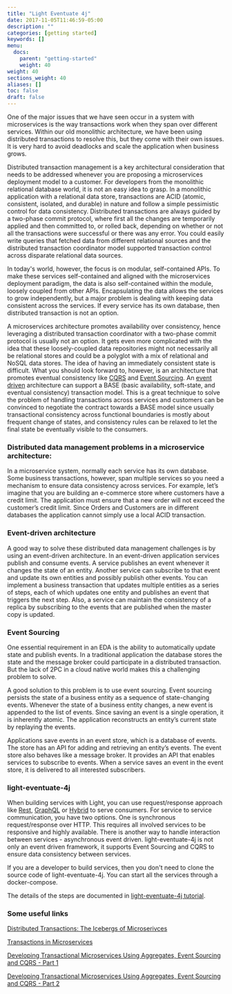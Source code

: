 ```yaml
---
title: "Light Eventuate 4j"
date: 2017-11-05T11:46:59-05:00
description: ""
categories: [getting started]
keywords: []
menu:
  docs:
    parent: "getting-started"
    weight: 40
weight: 40
sections_weight: 40
aliases: []
toc: false
draft: false
---
```


One of the major issues that we have seen occur in a system with microservices is the way transactions 
work when they span over different services. Within our old monolithic architecture, we have been using 
distributed transactions to resolve this, but they come with their own issues. It is very hard to avoid
deadlocks and scale the application when business grows. 

Distributed transaction management is a key architectural consideration that needs to be addressed whenever 
you are proposing a microservices deployment model to a customer. For developers from the monolithic 
relational database world, it is not an easy idea to grasp. In a monolithic application with a relational 
data store, transactions are ACID (atomic, consistent, isolated, and durable) in nature and follow a simple 
pessimistic control for data consistency. Distributed transactions are always guided by a two-phase commit 
protocol, where first all the changes are temporarily applied and then committed to, or rolled back, 
depending on whether or not all the transactions were successful or there was any error. You could easily 
write queries that fetched data from different relational sources and the distributed transaction coordinator 
model supported transaction control across disparate relational data sources.

In today's world, however, the focus is on modular, self-contained APIs. To make these services self-contained 
and aligned with the microservices deployment paradigm, the data is also self-contained within the module, 
loosely coupled from other APIs. Encapsulating the data allows the services to grow independently, but a major 
problem is dealing with keeping data consistent across the services. If every service has its own database,
then distributed transaction is not an option. 

A microservices architecture promotes availability over consistency, hence leveraging a distributed transaction
coordinator with a two-phase commit protocol is usually not an option. It gets even more complicated with the 
idea that these loosely-coupled data repositories might not necessarily all be relational stores and could be a 
polyglot with a mix of relational and NoSQL data stores. The idea of having an immediately consistent state 
is difficult. What you should look forward to, however, is an architecture that promotes eventual consistency 
like [CQRS][] and [Event Sourcing][]. An [event driven][] architecture can support a BASE (basic availability, 
soft-state, and eventual consistency) transaction model. This is a great technique to solve the problem of 
handling transactions across services and customers can be convinced to negotiate the contract towards a BASE 
model since usually transactional consistency across functional boundaries is mostly about frequent change of 
states, and consistency rules can be relaxed to let the final state be eventually visible to the consumers.


### Distributed data management problems in a microservice architecture:

In a microservice system, normally each service has its own database. Some business transactions, however, span multiple services so you need a mechanism to ensure data consistency across services. For example, let’s imagine that you are building an e-commerce store where customers have a credit limit. The application must ensure that a new order will not exceed the customer’s credit limit. Since Orders and Customers are in different databases the application cannot simply use a local ACID transaction.

### Event-driven architecture

A good way to solve these distributed data management challenges is by using an event-driven 
architecture. In an event-driven application services publish and consume events. A service 
publishes an event whenever it changes the state of an entity. Another service can subscribe 
to that event and update its own entities and possibly publish other events. You can implement 
a business transaction that updates multiple entities as a series of steps, each of which 
updates one entity and publishes an event that triggers the next step. Also, a service can 
maintain the consistency of a replica by subscribing to the events that are published when 
the master copy is updated.

### Event Sourcing

One essential requirement in an EDA is the ability to automatically update state and publish events. In a traditional application the database stores the state and the message broker could participate in a distributed transaction. But the lack of 2PC in a cloud native world makes this a challenging problem to solve.

A good solution to this problem is to use event sourcing. Event sourcing persists the state of 
a business entity as a sequence of state-changing events. Whenever the state of a business entity 
changes, a new event is appended to the list of events. Since saving an event is a single 
operation, it is inherently atomic. The application reconstructs an entity’s current state by 
replaying the events.

Applications save events in an event store, which is a database of events. The store has an API 
for adding and retrieving an entity’s events. The event store also behaves like a message broker. 
It provides an API that enables services to subscribe to events. When a service saves an event 
in the event store, it is delivered to all interested subscribers.

### light-eventuate-4j

When building services with Light, you can use request/response approach
like [Rest][], [GraphQL][] or [Hybrid][] to serve consumers. For service to service
communication, you have two options. One is synchronous request/response over HTTP.
This requires all involved services to be responsive and highly available. 
There is another way to handle interaction between services - asynchronous event driven.
light-eventuate-4j is not only an event driven framework, it supports Event Sourcing and
CQRS to ensure data consistency between services. 

If you are a developer to build services, then you don't need to clone the source code
of light-eventuate-4j. You can start all the services through a docker-compose. 

The details of the steps are documented in [light-eventuate-4j tutorial][]. 

### Some useful links

[Distributed Transactions: The Icebergs of Microserivces](http://www.grahamlea.com/2016/08/distributed-transactions-microservices-icebergs/)

[Transactions in Microservices](https://dzone.com/articles/transactions-in-microservices)

[Developing Transactional Microservices Using Aggregates, Event Sourcing and CQRS - Part 1](https://www.infoq.com/articles/microservices-aggregates-events-cqrs-part-1-richardson)

[Developing Transactional Microservices Using Aggregates, Event Sourcing and CQRS - Part 2](https://www.infoq.com/articles/microservices-aggregates-events-cqrs-part-2-richardson)


[light-docker]: https://github.com/networknt/light-docker
[Rest]: /style/light-rest-4j/
[GraphQL]: /style/light-graphql-4j/
[Hybrid]: /style/light-hybrid-4j/
[light-eventuate-4j tutorial]: /tutorial/eventuate/getting-started/
[CQRS]: /style/light-eventuate-4j/cqrs/
[Event Sourcing]: /style/light-eventuate-4j/event-sourcing/
[event driven]: /style/light-eventuate-4j/event-driven/

